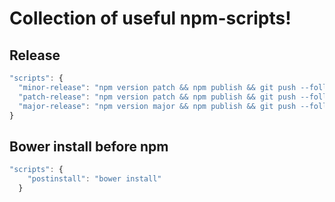 # Collection of useful npm-scripts!

## Release 

```js
"scripts": {
  "minor-release": "npm version patch && npm publish && git push --follow-tags",
  "patch-release": "npm version patch && npm publish && git push --follow-tags",
  "major-release": "npm version major && npm publish && git push --follow-tags"
}
```

## Bower install before npm 

```js
"scripts": {
    "postinstall": "bower install"
  }
```
